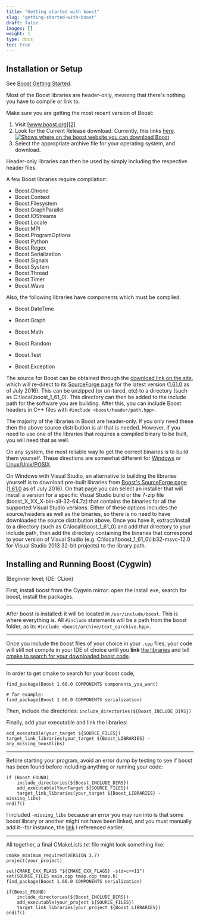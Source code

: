 ```yaml
---
title: "Getting started with boost"
slug: "getting-started-with-boost"
draft: false
images: []
weight: 1
type: docs
toc: true
---
```


## Installation or Setup
See [Boost Getting Started][1].

Most of the Boost libraries are header-only, meaning that there's nothing you have to compile or link to.

Make sure you are getting the most recent version of Boost:
1. Visit [www.boost.org][2]
2. Look for the Current Release download. Currently, this links [here][3].
   [![Shows where on the boost website you can download Boost][4]][4]
3. Select the appropriate archive file for your operating system, and download.

Header-only libraries can then be used by simply including the respective header files.

A few Boost libraries require compilation:

* Boost.Chrono
* Boost.Context
* Boost.Filesystem
* Boost.GraphParallel
* Boost.IOStreams
* Boost.Locale
* Boost.MPI
* Boost.ProgramOptions
* Boost.Python
* Boost.Regex
* Boost.Serialization
* Boost.Signals
* Boost.System
* Boost.Thread
* Boost.Timer
* Boost.Wave

Also, the following libraries have components which must be compiled:

* Boost.DateTime
* Boost.Graph
* Boost.Math
* Boost.Random
* Boost.Test
* Boost.Exception

  [1]: http://www.boost.org/doc/libs/1_61_0/more/getting_started/index.html
  [2]: http://www.boost.org
  [3]: https://sourceforge.net/projects/boost/files/boost/1.61.0/
  [4]: http://i.stack.imgur.com/90rM7.png

The source for Boost can be obtained through the [download link on the site](http://www.boost.org/users/download/), which will re-direct to its [SourceForge page](https://sourceforge.net/projects/boost/files/boost/) for the latest version ([1.61.0](https://sourceforge.net/projects/boost/files/boost/) as of July 2016). This can be unzipped (or un-tared, etc) to a directory (such as C:\local\boost_1_61_0). This directory can then be added to the include path for the software you are building. After this, you can include Boost headers in C++ files with `#include <boost/header/path.hpp>`. 

The majority of the libraries in Boost are header-only. If you only need these then the above source distribution is all that is needed. However, if you need to use one of the libraries that requires a compiled binary to be built, you will need that as well.

On any system, the most reliable way to get the correct binaries is to build them yourself. These directions are somewhat different for [Windows](http://www.boost.org/doc/libs/1_60_0/more/getting_started/windows.html#prepare-to-use-a-boost-library-binary) or [Linux/Unix/POSIX](http://www.boost.org/doc/libs/1_61_0/more/getting_started/unix-variants.html#or-build-custom-binaries).

On Windows with Visual Studio, an alternative to building the libraries yourself is to download pre-built libraries from [Boost's SourceForge page](https://sourceforge.net/projects/boost/files/boost-binaries/) ([1.61.0](https://sourceforge.net/projects/boost/files/boost-binaries/1.61.0/) as of July 2016). On that page you can select an installer that will install a version for a specific Visual Studio build or the 7-zip file (boost_X_XX_X-bin-all-32-64.7z) that contains the binaries for all the supported Visual Studio versions. Either of these options includes the source/headers as well as the binaries, so there is no need to have downloaded the source distribution above. Once you have it, extract/install to a directory (such as C:\local\boost_1_61_0) and add that directory to your include path, then add the directory containing the binaries that correspond to your version of Visual Studio (e.g. C:\local\boost_1_61_0\lib32-msvc-12.0 for Visual Studio 2013 32-bit projects) to the library path.

## Installing and Running Boost (Cygwin)
(Beginner level; IDE: CLion) 

First, install boost from the Cygwin mirror: open the install exe, search for boost, install the packages. 

___

After boost is installed: it will be located in `/usr/include/boost`.  This is where everything is.  All `#include` statements will be a path from the boost folder, as in: `#include <boost/archive/text_oarchive.hpp>`. 

___

Once you include the boost files of your choice in your `.cpp` files, your code will still not compile in your IDE of choice until you **link** [the libraries][1] and tell [cmake to search for your downloaded boost code][2]. 

___

In order to get cmake to search for your boost code, 

    find_package(Boost 1.60.0 COMPONENTS components_you_want)

    # for example: 
    find_package(Boost 1.60.0 COMPONENTS serialization)

Then, include the directories:   `include_directories(${Boost_INCLUDE_DIRS})`

Finally, add your executable and link the libraries: 

    add_executable(your_target ${SOURCE_FILES})
    target_link_libraries(your_target ${Boost_LIBRARIES} -any_missing_boostlibs)


____
Before starting your program, avoid an error dump by testing to see if boost has been found before including anything or running your code: 

    if (Boost_FOUND)
        include_directories(${Boost_INCLUDE_DIRS})
        add_executable(YourTarget ${SOURCE_FILES})
        target_link_libraries(your_target ${Boost_LIBRARIES} -missing_libs)        
    endif()

I included `-missing_libs` because an error you may run into is that some boost library or another might not have been linked, and you must manually add it--for instance, the [link][1] I referenced earlier. 
___


All together, a final CMakeLists.txt file might look something like: 

    cmake_minimum_required(VERSION 3.7)
    project(your_project)
    
    set(CMAKE_CXX_FLAGS "${CMAKE_CXX_FLAGS} -std=c++11")
    set(SOURCE_FILES main.cpp tmap.cpp tmap.h)
    find_package(Boost 1.60.0 COMPONENTS serialization)
    
    if(Boost_FOUND)
        include_directories(${Boost_INCLUDE_DIRS})
        add_executable(your_project ${SOURCE_FILES})
        target_link_libraries(your_project ${Boost_LIBRARIES})
    endif()


  [1]: http://stackoverflow.com/questions/13467072/c-boost-undefined-reference-to-boostsystemgeneric-category#13468280
  [2]: http://stackoverflow.com/questions/3808775/cmake-doesnt-find-boost

